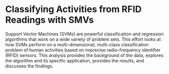 # Classifying Activities from RFID Readings with SMVs

Support Vector Machines (SVMs) are powerful classification and regression algorithms that work on a wide variety of problem sets. This effort looks at how SVMs perform on a multi-dimensional, multi-class classification problem of human activities based on imprecise radio-frequency identifier (RFID) sensors. This analysis provides the background of the data, explores the algorithm and its specific application, provides the results, and discusses the findings.
